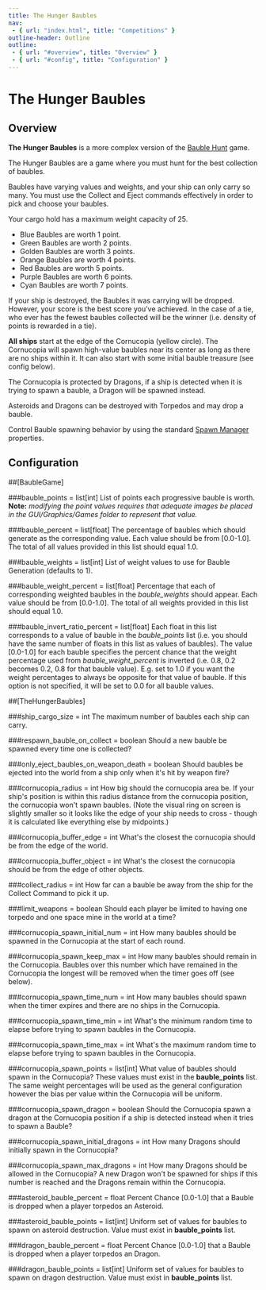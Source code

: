 ```yaml
---
title: The Hunger Baubles
nav:
 - { url: "index.html", title: "Competitions" }
outline-header: Outline
outline:
 - { url: "#overview", title: "Overview" }
 - { url: "#config", title: "Configuration" }
---
```


The Hunger Baubles
=============

<a name="overview"></a>Overview
-----------
**The Hunger Baubles** is a more complex version of the [Bauble Hunt](baublehunt.html) game.  

The Hunger Baubles are a game where you must hunt for the best collection of baubles.

Baubles have varying values and weights, and your ship can only carry so many.  You must use the Collect and Eject commands effectively in order to pick and choose your baubles.
 
Your cargo hold has a maximum weight capacity of 25.

 - Blue Baubles are worth 1 point.
 - Green Baubles are worth 2 points.
 - Golden Baubles are worth 3 points.
 - Orange Baubles are worth 4 points.
 - Red Baubles are worth 5 points.
 - Purple Baubles are worth 6 points.
 - Cyan Baubles are worth 7 points.

If your ship is destroyed, the Baubles it was carrying will be dropped.  However, your score is the best score you've achieved.  In the case of a tie, who ever has the fewest baubles collected will be the winner (i.e. density of points is rewarded in a tie).

**All ships** start at the edge of the Cornucopia (yellow circle).  The Cornucopia will spawn high-value baubles near its center as long as there are no ships within it.  It can also start with some initial bauble treasure (see config below).

The Cornucopia is protected by Dragons, if a ship is detected when it is trying to spawn a bauble, a Dragon will be spawned instead.

Asteroids and Dragons can be destroyed with Torpedos and may drop a bauble.

Control Bauble spawning behavior by using the standard [Spawn Manager](../server/config.html#spawnmanager) properties.

<a name="config"></a>Configuration
-----------

##[BaubleGame]

###bauble_points = list[int]
List of points each progressive bauble is worth. **Note:** *modifying the point values requires that adequate images be placed in the GUI/Graphics/Games folder to represent that value.*

###bauble_percent = list[float]
The percentage of baubles which should generate as the corresponding value.  Each value should be from [0.0-1.0].  The total of all values provided in this list should equal 1.0.

###bauble_weights = list[int]
List of weight values to use for Bauble Generation (defaults to 1).

###bauble_weight_percent = list[float]
Percentage that each of corresponding weighted baubles in the *bauble_weights* should appear.  Each value should be from [0.0-1.0].  The total of all weights provided in this list should equal 1.0.

###bauble_invert_ratio_percent = list[float]
Each float in this list corresponds to a value of bauble in the *bauble_points* list (i.e. you should have the same number of floats in this list as values of baubles).  The value [0.0-1.0] for each bauble specifies the percent chance that the weight percentage used from *bauble_weight_percent* is inverted (i.e. 0.8, 0.2 becomes 0.2, 0.8 for that bauble value).  E.g. set to 1.0 if you want the weight percentages to always be opposite for that value of bauble.  If this option is not specified, it will be set to 0.0 for all bauble values.


##[TheHungerBaubles]

###ship_cargo_size = int
The maximum number of baubles each ship can carry.

###respawn_bauble_on_collect = boolean
Should a new bauble be spawned every time one is collected?

###only_eject_baubles_on_weapon_death = boolean
Should baubles be ejected into the world from a ship only when it's hit by weapon fire?

###cornucopia_radius = int
How big should the cornucopia area be.  If your ship's position is within this radius distance from the cornucopia position, the cornucopia won't spawn baubles. (Note the visual ring on screen is slightly smaller so it looks like the edge of your ship needs to cross - though it is calculated like everything else by midpoints.)

###cornucopia_buffer_edge = int
What's the closest the cornucopia should be from the edge of the world.

###cornucopia_buffer_object = int
What's the closest the cornucopia should be from the edge of other objects.

###collect_radius = int
How far can a bauble be away from the ship for the Collect Command to pick it up.

###limit_weapons = boolean
Should each player be limited to having one torpedo and one space mine in the world at a time?

###cornucopia_spawn_initial_num = int
How many baubles should be spawned in the Cornucopia at the start of each round.

###cornucopia_spawn_keep_max = int
How many baubles should remain in the Cornucopia.  Baubles over this number which have remained in the Cornucopia the longest will be removed when the timer goes off (see below).

###cornucopia_spawn_time_num = int
How many baubles should spawn when the timer expires and there are no ships in the Cornucopia.

###cornucopia_spawn_time_min = int
What's the minimum random time to elapse before trying to spawn baubles in the Cornucopia.

###cornucopia_spawn_time_max = int
What's the maximum random time to elapse before trying to spawn baubles in the Cornucopia.

###cornucopia_spawn_points = list[int]
What value of baubles should spawn in the Cornucopia?  These values must exist in the **bauble_points** list.  The same weight percentages will be used as the general configuration however the bias per value within the Cornucopia will be uniform.

###cornucopia_spawn_dragon = boolean
Should the Cornucopia spawn a dragon at the Cornucopia position if a ship is detected instead when it tries to spawn a Bauble?

###cornucopia_spawn_initial_dragons = int
How many Dragons should initially spawn in the Cornucopia?

###cornucopia_spawn_max_dragons = int
How many Dragons should be allowed in the Cornucopia?  A new Dragon won't be spawned for ships if this number is reached and the Dragons remain within the Cornucopia.

###asteroid_bauble_percent = float
Percent Chance [0.0-1.0] that a Bauble is dropped when a player torpedos an Asteroid.

###asteroid_bauble_points = list[int]
Uniform set of values for baubles to spawn on asteroid destruction.  Value must exist in **bauble_points** list.

###dragon_bauble_percent = float
Percent Chance [0.0-1.0] that a Bauble is dropped when a player torpedos an Dragon.

###dragon_bauble_points = list[int]
Uniform set of values for baubles to spawn on dragon destruction.  Value must exist in **bauble_points** list.

